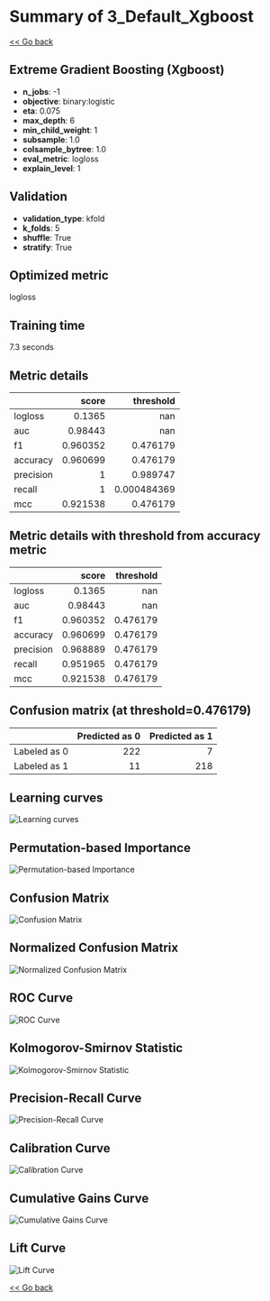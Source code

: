 # Summary of 3_Default_Xgboost

[<< Go back](../README.md)


## Extreme Gradient Boosting (Xgboost)
- **n_jobs**: -1
- **objective**: binary:logistic
- **eta**: 0.075
- **max_depth**: 6
- **min_child_weight**: 1
- **subsample**: 1.0
- **colsample_bytree**: 1.0
- **eval_metric**: logloss
- **explain_level**: 1

## Validation
 - **validation_type**: kfold
 - **k_folds**: 5
 - **shuffle**: True
 - **stratify**: True

## Optimized metric
logloss

## Training time

7.3 seconds

## Metric details
|           |    score |     threshold |
|:----------|---------:|--------------:|
| logloss   | 0.1365   | nan           |
| auc       | 0.98443  | nan           |
| f1        | 0.960352 |   0.476179    |
| accuracy  | 0.960699 |   0.476179    |
| precision | 1        |   0.989747    |
| recall    | 1        |   0.000484369 |
| mcc       | 0.921538 |   0.476179    |


## Metric details with threshold from accuracy metric
|           |    score |   threshold |
|:----------|---------:|------------:|
| logloss   | 0.1365   |  nan        |
| auc       | 0.98443  |  nan        |
| f1        | 0.960352 |    0.476179 |
| accuracy  | 0.960699 |    0.476179 |
| precision | 0.968889 |    0.476179 |
| recall    | 0.951965 |    0.476179 |
| mcc       | 0.921538 |    0.476179 |


## Confusion matrix (at threshold=0.476179)
|              |   Predicted as 0 |   Predicted as 1 |
|:-------------|-----------------:|-----------------:|
| Labeled as 0 |              222 |                7 |
| Labeled as 1 |               11 |              218 |

## Learning curves
![Learning curves](learning_curves.png)

## Permutation-based Importance
![Permutation-based Importance](permutation_importance.png)
## Confusion Matrix

![Confusion Matrix](confusion_matrix.png)


## Normalized Confusion Matrix

![Normalized Confusion Matrix](confusion_matrix_normalized.png)


## ROC Curve

![ROC Curve](roc_curve.png)


## Kolmogorov-Smirnov Statistic

![Kolmogorov-Smirnov Statistic](ks_statistic.png)


## Precision-Recall Curve

![Precision-Recall Curve](precision_recall_curve.png)


## Calibration Curve

![Calibration Curve](calibration_curve_curve.png)


## Cumulative Gains Curve

![Cumulative Gains Curve](cumulative_gains_curve.png)


## Lift Curve

![Lift Curve](lift_curve.png)



[<< Go back](../README.md)
